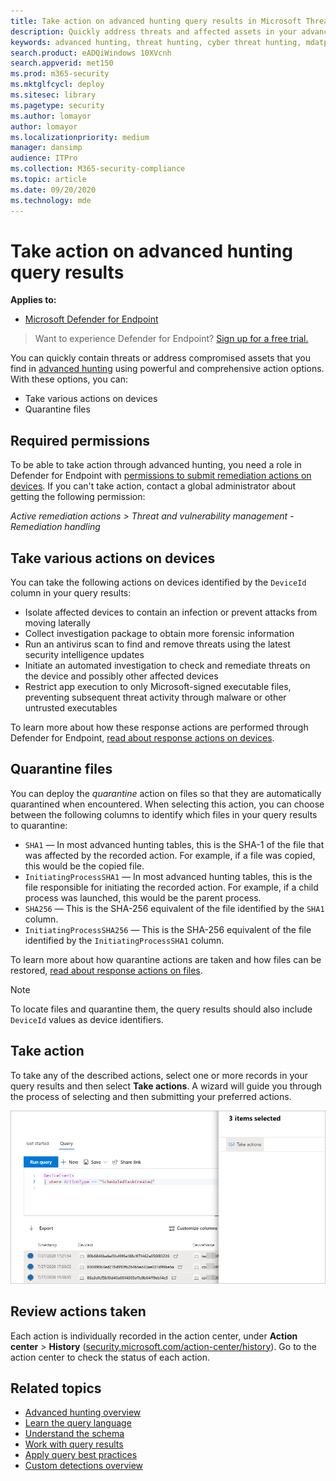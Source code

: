 ```yaml
---
title: Take action on advanced hunting query results in Microsoft Threat Protection
description: Quickly address threats and affected assets in your advanced hunting query results
keywords: advanced hunting, threat hunting, cyber threat hunting, mdatp, microsoft defender atp, wdatp search, query, telemetry, custom detections, schema, kusto, avoid timeout, command lines, process id
search.product: eADQiWindows 10XVcnh
search.appverid: met150
ms.prod: m365-security
ms.mktglfcycl: deploy
ms.sitesec: library
ms.pagetype: security
ms.author: lomayor
author: lomayor
ms.localizationpriority: medium
manager: dansimp
audience: ITPro
ms.collection: M365-security-compliance
ms.topic: article
ms.date: 09/20/2020
ms.technology: mde
---
```


# Take action on advanced hunting query results

**Applies to:**
- [Microsoft Defender for Endpoint](https://go.microsoft.com/fwlink/p/?linkid=2154037)


> Want to experience Defender for Endpoint? [Sign up for a free trial.](https://www.microsoft.com/microsoft-365/windows/microsoft-defender-atp?ocid=docs-wdatp-advancedhuntingref-abovefoldlink)

You can quickly contain threats or address compromised assets that you find in [advanced hunting](advanced-hunting-overview.md) using powerful and comprehensive action options. With these options, you can:

- Take various actions on devices
- Quarantine files

## Required permissions

To be able to take action through advanced hunting, you need a role in Defender for Endpoint with [permissions to submit remediation actions on devices](https://docs.microsoft.com/windows/security/threat-protection/microsoft-defender-atp/user-roles#permission-options). If you can't take action, contact a global administrator about getting the following permission:

*Active remediation actions > Threat and vulnerability management - Remediation handling*

## Take various actions on devices

You can take the following actions on devices identified by the `DeviceId` column in your query results:

- Isolate affected devices to contain an infection or prevent attacks from moving laterally
- Collect investigation package to obtain more forensic information
- Run an antivirus scan to find and remove threats using the latest security intelligence updates
- Initiate an automated investigation to check and remediate threats on the device and possibly other affected devices
- Restrict app execution to only Microsoft-signed executable files, preventing subsequent threat activity through malware or other untrusted executables

To learn more about how these response actions are performed through Defender for Endpoint, [read about response actions on devices](respond-machine-alerts.md).

## Quarantine files

You can deploy the *quarantine* action on files so that they are automatically quarantined when encountered. When selecting this action, you can choose between the following columns to identify which files in your query results to quarantine:

- `SHA1` — In most advanced hunting tables, this is the SHA-1 of the file that was affected by the recorded action. For example, if a file was copied, this would be the copied file.
- `InitiatingProcessSHA1` — In most advanced hunting tables, this is the file responsible for initiating the recorded action. For example, if a child process was launched, this would be the parent process. 
- `SHA256` — This is the SHA-256 equivalent of the file identified by the `SHA1` column.
- `InitiatingProcessSHA256` — This is the SHA-256 equivalent of the file identified by the `InitiatingProcessSHA1` column.

To learn more about how quarantine actions are taken and how files can be restored, [read about response actions on files](respond-file-alerts.md).

>[!NOTE]
>To locate files and quarantine them, the query results should also include `DeviceId` values as device identifiers.  

## Take action

To take any of the described actions, select one or more records in your query results and then select **Take actions**. A wizard will guide you through the process of selecting and then submitting your preferred actions.

![Image of selected record with panel for inspecting the record](images/ah-take-actions.png)

## Review actions taken

Each action is individually recorded in the action center, under **Action center** > **History** ([security.microsoft.com/action-center/history](https://security.microsoft.com/action-center/history)). Go to the action center to check the status of each action.
 
## Related topics

- [Advanced hunting overview](advanced-hunting-overview.md)
- [Learn the query language](advanced-hunting-query-language.md)
- [Understand the schema](advanced-hunting-schema-reference.md)
- [Work with query results](advanced-hunting-query-results.md)
- [Apply query best practices](advanced-hunting-best-practices.md)
- [Custom detections overview](overview-custom-detections.md)
